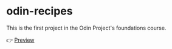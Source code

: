 # odin-recipes

This is the first project in the Odin Project's foundations course.

👉 [Preview](https://wandersonrb-dev.github.io/odin-recipes/index.html)